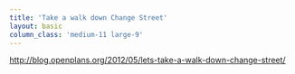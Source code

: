 ```yaml
---
title: 'Take a walk down Change Street'
layout: basic
column_class: 'medium-11 large-9'
---
```


http://blog.openplans.org/2012/05/lets-take-a-walk-down-change-street/
